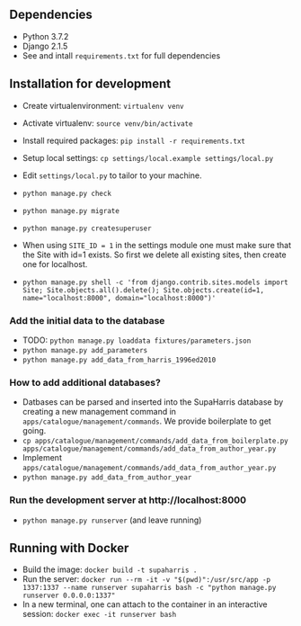## **Dependencies**
- Python 3.7.2
- Django 2.1.5
- See and intall `requirements.txt` for full dependencies

## **Installation for development**
- Create virtualenvironment: `virtualenv venv`
- Activate virtualenv: `source venv/bin/activate`

- Install required packages: `pip install -r requirements.txt`
- Setup local settings: `cp settings/local.example settings/local.py`
- Edit `settings/local.py` to tailor to your machine.

- `python manage.py check`
- `python manage.py migrate`
- `python manage.py createsuperuser`
- When using `SITE_ID = 1` in the settings module one must make sure that the 
  Site with id=1 exists. So first we delete all existing sites, then create
  one for localhost.
- `python manage.py shell -c 'from django.contrib.sites.models import Site; Site.objects.all().delete(); Site.objects.create(id=1, name="localhost:8000", domain="localhost:8000")'`

### Add the initial data to the database
- TODO: `python manage.py loaddata fixtures/parameters.json` 
- `python manage.py add_parameters` 
- `python manage.py add_data_from_harris_1996ed2010` 

### How to add additional databases?
- Datbases can be parsed and inserted into the SupaHarris database by creating a new management command in `apps/catalogue/management/commands`. We provide boilerplate to get going.
- `cp apps/catalogue/management/commands/add_data_from_boilerplate.py apps/catalogue/management/commands/add_data_from_author_year.py`
- Implement `apps/catalogue/management/commands/add_data_from_author_year.py`
- `python manage.py add_data_from_author_year`


### Run the development server at http://localhost:8000
- `python manage.py runserver` (and leave running)


## **Running with Docker**
- Build the image: `docker build -t supaharris .`
- Run the server: `docker run --rm -it -v "$(pwd)":/usr/src/app -p 1337:1337 --name runserver supaharris bash -c "python manage.py runserver 0.0.0.0:1337"`
- In a new terminal, one can attach to the container in an interactive session: `docker exec -it runserver bash`


